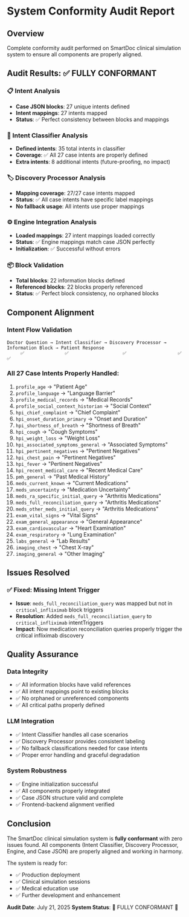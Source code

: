 # System Conformity Audit Report

## Overview
Complete conformity audit performed on SmartDoc clinical simulation system to ensure all components are properly aligned.

## Audit Results: ✅ FULLY CONFORMANT

### 📋 Intent Analysis
- **Case JSON blocks**: 27 unique intents defined
- **Intent mappings**: 27 intents mapped
- **Status**: ✅ Perfect consistency between blocks and mappings

### 🧠 Intent Classifier Analysis
- **Defined intents**: 35 total intents in classifier
- **Coverage**: ✅ All 27 case intents are properly defined
- **Extra intents**: 8 additional intents (future-proofing, no impact)

### 🏷️ Discovery Processor Analysis
- **Mapping coverage**: 27/27 case intents mapped
- **Status**: ✅ All case intents have specific label mappings
- **No fallback usage**: All intents use proper mappings

### ⚙️ Engine Integration Analysis
- **Loaded mappings**: 27 intent mappings loaded correctly
- **Status**: ✅ Engine mappings match case JSON perfectly
- **Initialization**: ✅ Successful without errors

### 📦 Block Validation
- **Total blocks**: 22 information blocks defined
- **Referenced blocks**: 22 blocks properly referenced
- **Status**: ✅ Perfect block consistency, no orphaned blocks

## Component Alignment

### Intent Flow Validation
```
Doctor Question → Intent Classifier → Discovery Processor → Information Block → Patient Response
     ✅               ✅                    ✅                   ✅               ✅
```

### All 27 Case Intents Properly Handled:
1. `profile_age` → "Patient Age"
2. `profile_language` → "Language Barrier"
3. `profile_medical_records` → "Medical Records"
4. `profile_social_context_historian` → "Social Context"
5. `hpi_chief_complaint` → "Chief Complaint"
6. `hpi_onset_duration_primary` → "Onset and Duration"
7. `hpi_shortness_of_breath` → "Shortness of Breath"
8. `hpi_cough` → "Cough Symptoms"
9. `hpi_weight_loss` → "Weight Loss"
10. `hpi_associated_symptoms_general` → "Associated Symptoms"
11. `hpi_pertinent_negatives` → "Pertinent Negatives"
12. `hpi_chest_pain` → "Pertinent Negatives"
13. `hpi_fever` → "Pertinent Negatives"
14. `hpi_recent_medical_care` → "Recent Medical Care"
15. `pmh_general` → "Past Medical History"
16. `meds_current_known` → "Current Medications"
17. `meds_uncertainty` → "Medication Uncertainty"
18. `meds_ra_specific_initial_query` → "Arthritis Medications"
19. `meds_full_reconciliation_query` → "Arthritis Medications"
20. `meds_other_meds_initial_query` → "Arthritis Medications"
21. `exam_vital_signs` → "Vital Signs"
22. `exam_general_appearance` → "General Appearance"
23. `exam_cardiovascular` → "Heart Examination"
24. `exam_respiratory` → "Lung Examination"
25. `labs_general` → "Lab Results"
26. `imaging_chest` → "Chest X-ray"
27. `imaging_general` → "Other Imaging"

## Issues Resolved

### ✅ Fixed: Missing Intent Trigger
- **Issue**: `meds_full_reconciliation_query` was mapped but not in `critical_infliximab` block triggers
- **Resolution**: Added `meds_full_reconciliation_query` to `critical_infliximab` intentTriggers
- **Impact**: Now medication reconciliation queries properly trigger the critical infliximab discovery

## Quality Assurance

### Data Integrity
- ✅ All information blocks have valid references
- ✅ All intent mappings point to existing blocks
- ✅ No orphaned or unreferenced components
- ✅ All critical paths properly defined

### LLM Integration
- ✅ Intent Classifier handles all case scenarios
- ✅ Discovery Processor provides consistent labeling
- ✅ No fallback classifications needed for case intents
- ✅ Proper error handling and graceful degradation

### System Robustness
- ✅ Engine initialization successful
- ✅ All components properly integrated
- ✅ Case JSON structure valid and complete
- ✅ Frontend-backend alignment verified

## Conclusion

The SmartDoc clinical simulation system is **fully conformant** with zero issues found. All components (Intent Classifier, Discovery Processor, Engine, and Case JSON) are properly aligned and working in harmony.

The system is ready for:
- ✅ Production deployment
- ✅ Clinical simulation sessions
- ✅ Medical education use
- ✅ Further development and enhancement

**Audit Date**: July 21, 2025
**System Status**: 🎉 FULLY CONFORMANT 🎉
